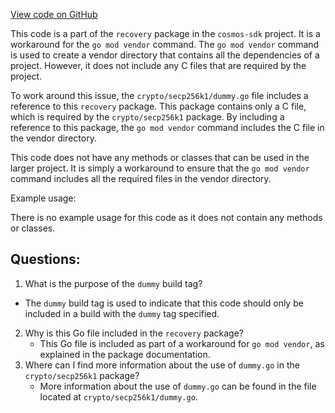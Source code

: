 [View code on GitHub](https://github.com/cosmos/cosmos-sdk/blob/main/crypto/keys/secp256k1/internal/secp256k1/libsecp256k1/src/modules/recovery/dummy.go)

This code is a part of the `recovery` package in the `cosmos-sdk` project. It is a workaround for the `go mod vendor` command. The `go mod vendor` command is used to create a vendor directory that contains all the dependencies of a project. However, it does not include any C files that are required by the project. 

To work around this issue, the `crypto/secp256k1/dummy.go` file includes a reference to this `recovery` package. This package contains only a C file, which is required by the `crypto/secp256k1` package. By including a reference to this package, the `go mod vendor` command includes the C file in the vendor directory.

This code does not have any methods or classes that can be used in the larger project. It is simply a workaround to ensure that the `go mod vendor` command includes all the required files in the vendor directory.

Example usage:

There is no example usage for this code as it does not contain any methods or classes.
## Questions: 
 1. What is the purpose of the `dummy` build tag?
   - The `dummy` build tag is used to indicate that this code should only be included in a build with the `dummy` tag specified.
2. Why is this Go file included in the `recovery` package?
   - This Go file is included as part of a workaround for `go mod vendor`, as explained in the package documentation.
3. Where can I find more information about the use of `dummy.go` in the `crypto/secp256k1` package?
   - More information about the use of `dummy.go` can be found in the file located at `crypto/secp256k1/dummy.go`.